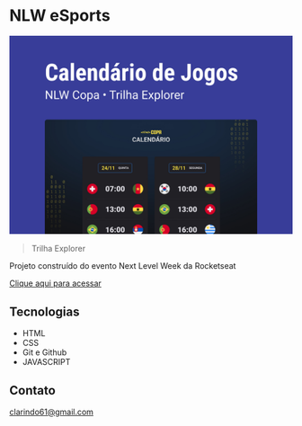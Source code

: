 # NLW eSports 

![preview](./.github/preview.jpg)

> Trilha Explorer

Projeto construído do evento Next Level Week da Rocketseat

[Clique aqui para acessar](https://olupx11.github.io/nlw-esports-explorer/)

## Tecnologias

- HTML
- CSS
- Git e Github
- JAVASCRIPT

## Contato

clarindo61@gmail.com

